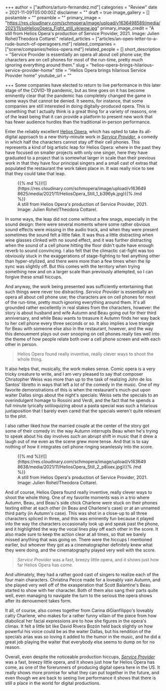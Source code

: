 +++
author = ["authors/arturo-fernandez.md"]
categories = "Review"
date = 2021-11-09T05:00:00Z
disclaimer = ""
draft = true
image_gallery = []
postamble = ""
preamble = ""
primary_image = "https://res.cloudinary.com/schmopera/image/upload/v1636498589/media/2021/11/sqHeliosOpera_Fight_still_ykjwow.jpg"
primary_image_credit = "A still from Helios Opera's production of Service Provider, 2021. Image: Julien Rohel/Theodora Cottarel."
related_articles = ["articles/an-open-letter-to-a-rude-bunch-of-operagoers.md"]
related_companies = ["scene/companies/helios-opera.md"]
related_people = []
short_description = "Service Provider is essentially an opera all about cell phone use; the characters are on cell phones for most of the run-time, pretty much ignoring everything around them."
slug = "helios-opera-brings-hilarious-service-provider-home"
title = "Helios Opera brings hilarious Service Provider home"
youtube_url = ""

+++
Some companies have elected to return to live performance in this later stage of the COVID-19 pandemic, but as time goes on it has become eminently clear that the pandemic has completely changed the game in some ways that cannot be denied. It seems, for instance, that some companies are still interested in doing digitally-produced opera. This is something that I actually think is a great thing for a variety of reasons, one of the least being that it can provide a platform to present new work that has fewer audience hurdles than the traditional in-person performance.

Enter the reliably excellent [Helios Opera](/scene/companies/helios-opera/), which has opted to take its all-digital approach to a new thirty-minute work in [_Service Provider_](https://heliosopera.com/projects/service-provider/), a comedy in which half the characters cannot stay off their cell phones. This represents a kind of big artistic leap for Helios Opera: where in the past they have focused on smaller projects with only one singer, here they have graduated to a project that is somewhat larger in scale than their previous work in that they have four principal singers and a small cast of extras that populated the restaurant the work takes place in. It was really nice to see that they could take that leap.

<figure data-type="image">{{% md %}}![](https://res.cloudinary.com/schmopera/image/upload/v1636498625/media/2021/11/HeliosOpera_Still_1_b396yk.jpg){{% /md %}}

<figcaption>A still from Helios Opera's production of Service Provider, 2021. Image: Julien Rohel/Theodora Cottarel.</figcaption>  
</figure>

In some ways, the leap did not come without a few snags, especially in the sound design: there were several moments where some rather obvious sound effects were missing in the audio track, and when they were present sometimes the sound felt a little fake. It was thus a little distracting when wine glasses clinked with no sound effect, and it was further distracting when the sound of a cell phone hitting the floor didn't quite have enough reverb to sound convincing. I also felt that the climactic cat-fight was too obviously stuck in the exaggerations of stage-fighting to feel anything other than hyper-stylized, and there were more than a few times when the lip sync was slightly off. But this comes with the territory when trying something new and on a larger scale than previously attempted, so I can forgive these small hiccups.

And anyway, the work being presented was sufficiently entertaining that such things were never too distracting. _Service Provider_ is essentially an opera all about cell phone use; the characters are on cell phones for most of the run-time, pretty much ignoring everything around them. It's all grounded rather excellently in real stakes from the characters, however: the story is about husband and wife Autumn and Beau going out for their third anniversary, and while Beau wants to treasure it Autumn finds her way back to her cell phone every three seconds or so. It also implies a love triangle for Beau with someone else also in the restaurant, however, and the way this denouement plays out over snooping on cell phones really ties well into the theme of how people relate both over a cell phone screen and with each other in person.

> Helios Opera found really inventive, really clever ways to shoot the whole thing.

It also helps that, musically, the work makes sense. Comic opera is a very tricky creature to write, and I am very pleased to say that composer Christopher Weiss was more than up to the task of realizing John de los Santos' libretto in ways that left a lot of the comedy in the music. One of my favorite demonstrations of this is when the restaurant's much-put upon waiter Dallas sings about the night's specials: Weiss sets the specials to an overindulgent homage to Rossini and Verdi, and the fact that he spends a full minute lyrically soliloquizing about a pasta special was such a hilarious juxtaposition that I barely even cared that the specials weren't quite relevant to the plot.

I also rather liked how the married couple at the center of the story got some of their comedy in: the way Autumn interrupts Beau when he's trying to speak about his day involves such an abrupt shift in music that it drew a laugh out of me even as the scene grew more tense. And that is to say nothing of how it integrates cell phone ringing seamlessly into the score.

<figure data-type="image">{{% md %}}![](https://res.cloudinary.com/schmopera/image/upload/v1636498638/media/2021/11/HeliosOpera_Still_2_p8ixex.jpg){{% /md %}}

<figcaption>A still from Helios Opera's production of Service Provider, 2021. Image: Julien Rohel/Theodora Cottarel.</figcaption>  
</figure>

And of course, Helios Opera found really inventive, really clever ways to shoot the whole thing. One of my favorite moments was in a trio where Autumn, Beau, and Beau's side chick Charlene were stuck on their phones texting either at each other (in Beau and Charlene's case) or at an unnamed third party (in Autumn's case). This was shot in a close-up to all three characters spliced in three, and this was eminently fun because it played into the way the characters occasionally look up and speak past the phone, and it highlighted the way the vocal lines play off each other in the score. It also made sure to keep the action clear at all times, so that we barely missed anything that was going on. There were the hiccups I mentioned earlier, but whoever they got as a cinematographer definitely knew what they were doing, and the cinematography played very well with the score.

>  _Service Provider_ was a fast, breezy little opera, and it shows just how far Helios Opera has come.

And ultimately, they had a rather good cast of singers to realize each of the four main characters. Christina Pecce made for a loveably vain Autumn, and she played very well off of the exasperation that Scott Balantine's Beau started to show with her character. Both of them also sang their parts quite well, even managing to navigate the turn to the serious the opera shows after its denouement takes form.

It all, of course, also comes together from Carina diGianfilippo's loveably catty Charlene, who makes for a rather funny villain of the piece from how diabolical her facial expressions are to how she figures in the opera's climax. It felt a little bit like David Rivera Bozón held back slightly on how powerful his voice could be as the waiter Dallas, but his rendition of the specials arias was so loving it added to the humor in the music, and he did a great job playing the waiter that everybody else seems to dump on for no reason.

Overall, even despite the noticeable production hiccups, [_Service Provider_](https://heliosopera.com/projects/service-provider/) was a fast, breezy little opera, and it shows just how far Helios Opera has come, as one of the forerunners of producing digital opera here in the US. It really shows more promise for what they can put together in the future, and even though we are back to seeing live performance it shows that there is still a place in the world for digital productions.